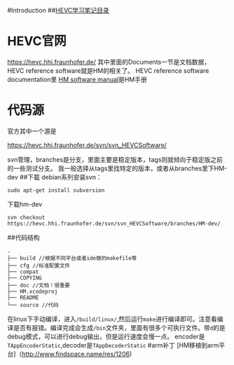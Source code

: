 #Introduction
##[HEVC学习笔记目录](http://www.findspace.name/easycoding/1434 )
# HEVC官网

https://hevc.hhi.fraunhofer.de/
其中里面的Documents一节是文档数据，
HEVC reference software就是HM的相关了。
HEVC reference software documentation里 [HM software manual][0]是HM手册

# 代码源

官方其中一个源是

https://hevc.hhi.fraunhofer.de/svn/svn_HEVCSoftware/

svn管理，branches是分支，里面主要是稳定版本，tags则就倾向于稳定版之前的一些测试分支。
我一般选择从tags里找特定的版本，或者从branches里下HM-dev
##下载
debian系列安装svn：
```
sudo apt-get install subversion
```
下载hm-dev
```
svn checkout https://hevc.hhi.fraunhofer.de/svn/svn_HEVCSoftware/branches/HM-dev/
```
##代码结构
```
.
├── build //根据不同平台或者ide做的makefile等
├── cfg //标准配置文件
├── compat
├── COPYING
├── doc //文档！很重要
├── HM.xcodeproj
├── README
└── source //代码
```
在linux下手动编译，进入`/build/linux/`,然后运行`make`进行编译即可。注意看编译是否有报错。编译完成会生成`/bin`文件夹，里面有很多个可执行文件。带`d`的是debug模式，可以进行debug输出，但是运行速度会慢一点。
encoder是`TAppEncoderStatic`,decoder是`TAppDecoderStatic`
#arm补丁
[HM移植到arm平台]（http://www.findspace.name/res/1206)

[0]: https://hevc.hhi.fraunhofer.de/svn/svn_HEVCSoftware/trunk/doc/software-manual.pdf